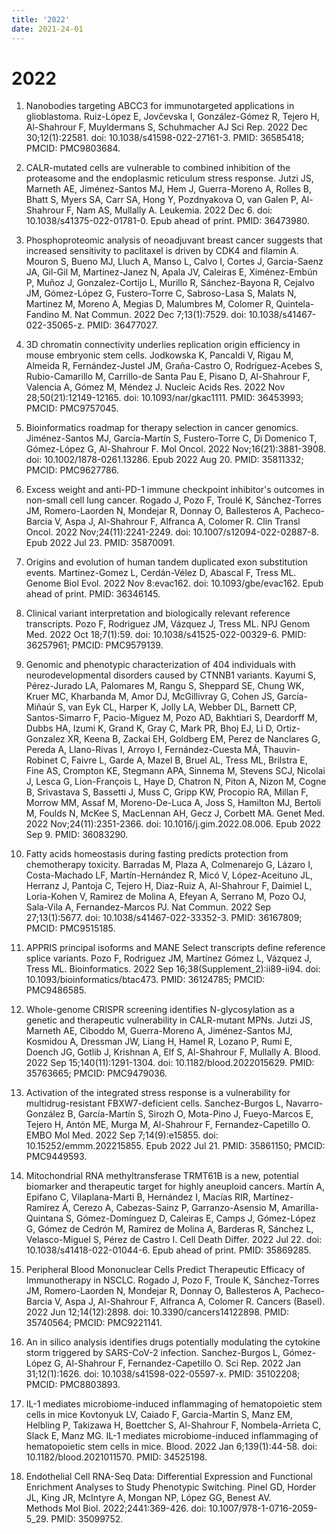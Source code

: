 ```yaml
---
title: '2022'
date: 2021-24-01
---
```


# 2022

1. Nanobodies targeting ABCC3 for immunotargeted applications in glioblastoma.
Ruiz-López E, Jovčevska I, González-Gómez R, Tejero H, Al-Shahrour F, Muyldermans S, Schuhmacher AJ Sci Rep. 2022 Dec 30;12(1):22581. doi: 10.1038/s41598-022-27161-3. PMID: 36585418; PMCID: PMC9803684.

1. CALR-mutated cells are vulnerable to combined inhibition of the proteasome and the endoplasmic reticulum stress response.
Jutzi JS, Marneth AE, Jiménez-Santos MJ, Hem J, Guerra-Moreno A, Rolles B, Bhatt S, Myers SA, Carr SA, Hong Y, Pozdnyakova O, van Galen P, Al-Shahrour F, Nam AS, Mullally A.  Leukemia. 2022 Dec 6. doi: 10.1038/s41375-022-01781-0. Epub ahead of print. PMID: 36473980.

1. Phosphoproteomic analysis of neoadjuvant breast cancer suggests that increased sensitivity to paclitaxel is driven by CDK4 and filamin A.
Mouron S, Bueno MJ, Lluch A, Manso L, Calvo I, Cortes J, Garcia-Saenz JA, Gil-Gil M, Martinez-Janez N, Apala JV, Caleiras E, Ximénez-Embún P, Muñoz J, Gonzalez-Cortijo L, Murillo R, Sánchez-Bayona R, Cejalvo JM, Gómez-López G, Fustero-Torre C, Sabroso-Lasa S, Malats N, Martinez M, Moreno A, Megias D, Malumbres M, Colomer R, Quintela-Fandino M. Nat Commun. 2022 Dec 7;13(1):7529. doi: 10.1038/s41467-022-35065-z. PMID: 36477027.

1.  3D chromatin connectivity underlies replication origin efficiency in mouse embryonic stem cells.
Jodkowska K, Pancaldi V, Rigau M, Almeida R, Fernández-Justel JM, Graña-Castro O, Rodríguez-Acebes S, Rubio-Camarillo M, Carrillo-de Santa Pau E, Pisano D, Al-Shahrour F, Valencia A, Gómez M, Méndez J. Nucleic Acids Res. 2022 Nov 28;50(21):12149-12165. doi: 10.1093/nar/gkac1111. PMID: 36453993; PMCID: PMC9757045.

1. Bioinformatics roadmap for therapy selection in cancer genomics.
Jiménez-Santos MJ, García-Martín S, Fustero-Torre C, Di Domenico T, Gómez-López G, Al-Shahrour F.  Mol Oncol. 2022 Nov;16(21):3881-3908. doi: 10.1002/1878-0261.13286. Epub 2022 Aug 20. PMID: 35811332; PMCID: PMC9627786.

1. Excess weight and anti-PD-1 immune checkpoint inhibitor's outcomes in non-small cell lung cancer.
Rogado J, Pozo F, Troulé K, Sánchez-Torres JM, Romero-Laorden N, Mondejar R, Donnay O, Ballesteros A, Pacheco-Barcia V, Aspa J, Al-Shahrour F, Alfranca A, Colomer R. Clin Transl Oncol. 2022 Nov;24(11):2241-2249. doi: 10.1007/s12094-022-02887-8. Epub 2022 Jul 23. PMID: 35870091.

1. Origins and evolution of human tandem duplicated exon substitution events.
Martinez-Gomez L, Cerdán-Vélez D, Abascal F, Tress ML. Genome Biol Evol. 2022 Nov 8:evac162. doi: 10.1093/gbe/evac162. Epub ahead of print. PMID: 36346145.

1. Clinical variant interpretation and biologically relevant reference transcripts.
Pozo F, Rodriguez JM, Vázquez J, Tress ML. NPJ Genom Med. 2022 Oct 18;7(1):59. doi: 10.1038/s41525-022-00329-6. PMID: 36257961; PMCID: PMC9579139.

1. Genomic and phenotypic characterization of 404 individuals with neurodevelopmental disorders caused by CTNNB1 variants.
Kayumi S, Pérez-Jurado LA, Palomares M, Rangu S, Sheppard SE, Chung WK, Kruer MC, Kharbanda M, Amor DJ, McGillivray G, Cohen JS, García-Miñaúr S, van Eyk CL, Harper K, Jolly LA, Webber DL, Barnett CP, Santos-Simarro F, Pacio-Míguez M, Pozo AD, Bakhtiari S, Deardorff M, Dubbs HA, Izumi K, Grand K, Gray C, Mark PR, Bhoj EJ, Li D, Ortiz-Gonzalez XR, Keena B, Zackai EH, Goldberg EM, Perez de Nanclares G, Pereda A, Llano-Rivas I, Arroyo I, Fernández-Cuesta MÁ, Thauvin-Robinet C, Faivre L, Garde A, Mazel B, Bruel AL, Tress ML, Brilstra E, Fine AS, Crompton KE, Stegmann APA, Sinnema M, Stevens SCJ, Nicolai J, Lesca G, Lion-François L, Haye D, Chatron N, Piton A, Nizon M, Cogne B, Srivastava S, Bassetti J, Muss C, Gripp KW, Procopio RA, Millan F, Morrow MM, Assaf M, Moreno-De-Luca A, Joss S, Hamilton MJ, Bertoli M, Foulds N, McKee S, MacLennan AH, Gecz J, Corbett MA.  Genet Med. 2022 Nov;24(11):2351-2366. doi: 10.1016/j.gim.2022.08.006. Epub 2022 Sep 9. PMID: 36083290.

1. Fatty acids homeostasis during fasting predicts protection from chemotherapy toxicity.
Barradas M, Plaza A, Colmenarejo G, Lázaro I, Costa-Machado LF, Martín-Hernández R, Micó V, López-Aceituno JL, Herranz J, Pantoja C, Tejero H, Diaz-Ruiz A, Al-Shahrour F, Daimiel L, Loria-Kohen V, Ramirez de Molina A, Efeyan A, Serrano M, Pozo OJ, Sala-Vila A, Fernandez-Marcos PJ. Nat Commun. 2022 Sep 27;13(1):5677. doi: 10.1038/s41467-022-33352-3. PMID: 36167809; PMCID: PMC9515185.

1. APPRIS principal isoforms and MANE Select transcripts define reference splice variants. 
Pozo F, Rodriguez JM, Martínez Gómez L, Vázquez J, Tress ML. Bioinformatics. 2022 Sep 16;38(Supplement_2):ii89-ii94. doi: 10.1093/bioinformatics/btac473. PMID: 36124785; PMCID: PMC9486585.

1. Whole-genome CRISPR screening identifies N-glycosylation as a genetic and therapeutic vulnerability in CALR-mutant MPNs.
Jutzi JS, Marneth AE, Ciboddo M, Guerra-Moreno A, Jiménez-Santos MJ, Kosmidou A, Dressman JW, Liang H, Hamel R, Lozano P, Rumi E, Doench JG, Gotlib J, Krishnan A, Elf S, Al-Shahrour F, Mullally A. Blood. 2022 Sep 15;140(11):1291-1304. doi: 10.1182/blood.2022015629. PMID: 35763665; PMCID: PMC9479036.

1. Activation of the integrated stress response is a vulnerability for multidrug-resistant FBXW7-deficient cells.
Sanchez-Burgos L, Navarro-González B, García-Martín S, Sirozh O, Mota-Pino J, Fueyo-Marcos E, Tejero H, Antón ME, Murga M, Al-Shahrour F, Fernandez-Capetillo O. EMBO Mol Med. 2022 Sep 7;14(9):e15855. doi: 10.15252/emmm.202215855. Epub 2022 Jul 21. PMID: 35861150; PMCID: PMC9449593.

1. Mitochondrial RNA methyltransferase TRMT61B is a new, potential biomarker and therapeutic target for highly aneuploid cancers. 
Martín A, Epifano C, Vilaplana-Marti B, Hernández I, Macías RIR, Martínez-Ramírez Á, Cerezo A, Cabezas-Sainz P, Garranzo-Asensio M, Amarilla-Quintana S, Gómez-Domínguez D, Caleiras E, Camps J, Gómez-López G, Gómez de Cedrón M, Ramírez de Molina A, Barderas R, Sánchez L, Velasco-Miguel S, Pérez de Castro I. Cell Death Differ. 2022 Jul 22. doi: 10.1038/s41418-022-01044-6. Epub ahead of print. PMID: 35869285.

1. Peripheral Blood Mononuclear Cells Predict Therapeutic Efficacy of Immunotherapy in NSCLC.
Rogado J, Pozo F, Troule K, Sánchez-Torres JM, Romero-Laorden N, Mondejar R, Donnay O, Ballesteros A, Pacheco-Barcia V, Aspa J, Al-Shahrour F, Alfranca A, Colomer R. Cancers (Basel). 2022 Jun 12;14(12):2898. doi: 10.3390/cancers14122898. PMID: 35740564; PMCID: PMC9221141.

1. An in silico analysis identifies drugs potentially modulating the cytokine storm triggered by SARS-CoV-2 infection.
Sanchez-Burgos L, Gómez-López G, Al-Shahrour F, Fernandez-Capetillo O. Sci Rep. 2022 Jan 31;12(1):1626. doi: 10.1038/s41598-022-05597-x. PMID: 35102208; PMCID: PMC8803893.

1. IL-1 mediates microbiome-induced inflammaging of hematopoietic stem cells in mice
Kovtonyuk LV, Caiado F, Garcia-Martin S, Manz EM, Helbling P, Takizawa H, Boettcher S, Al-Shahrour F, Nombela-Arrieta C, Slack E, Manz MG. IL-1 mediates microbiome-induced inflammaging of hematopoietic stem cells in mice. Blood. 2022 Jan 6;139(1):44-58. doi: 10.1182/blood.2021011570. PMID: 34525198.

1. Endothelial Cell RNA-Seq Data: Differential Expression and Functional Enrichment Analyses to Study Phenotypic Switching. 
Pinel GD, Horder JL, King JR, McIntyre A, Mongan NP, López GG, Benest AV.  
Methods Mol Biol. 2022;2441:369-426. doi: 10.1007/978-1-0716-2059-5_29. PMID: 35099752.
